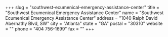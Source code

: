 +++
slug = "southwest-ecumenical-emergency-assistance-center"
title = "Southwest Ecumenical Emergency Assistance Center"
name = "Southwest Ecumenical Emergency Assistance Center"
address = "1040 Ralph David Abernathy Blvd, SW"
city = "Atlanta"
state = "GA"
postal = "30310"
website = ""
phone = "404 756-1699"
fax = ""
+++
